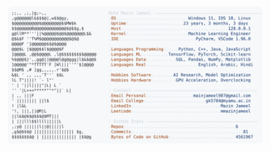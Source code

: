<picture>
  <source srcset="https://raw.githubusercontent.com/mmazinjameel/mmazinjameel/main/dark_mode.svg?v=1739016899" media="(prefers-color-scheme: dark)">
  <img src="https://raw.githubusercontent.com/mmazinjameel/mmazinjameel/main/light_mode.svg?v=1739016899">
</picture>
